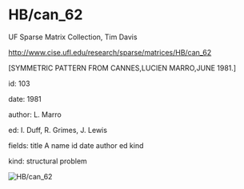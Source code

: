 # HB/can_62

 UF Sparse Matrix Collection, Tim Davis

 http://www.cise.ufl.edu/research/sparse/matrices/HB/can_62

 [SYMMETRIC PATTERN FROM CANNES,LUCIEN MARRO,JUNE 1981.]

 id: 103

 date: 1981

 author: L. Marro

 ed: I. Duff, R. Grimes, J. Lewis

 fields: title A name id date author ed kind

 kind: structural problem

![HB/can_62](http://yifanhu.net/GALLERY/GRAPHS/GIF_SMALL/HB@can_62.gif)
